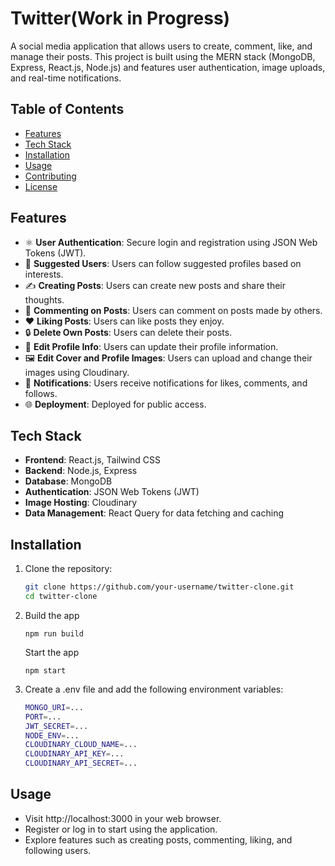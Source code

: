 # Twitter(Work in Progress)

A social media application that allows users to create, comment, like, and manage their posts. This project is built using the MERN stack (MongoDB, Express, React.js, Node.js) and features user authentication, image uploads, and real-time notifications.

## Table of Contents
- [Features](#features)
- [Tech Stack](#tech-stack)
- [Installation](#installation)
- [Usage](#usage)
- [Contributing](#contributing)
- [License](#license)

## Features
- ⚛️ **User Authentication**: Secure login and registration using JSON Web Tokens (JWT).
- 👥 **Suggested Users**: Users can follow suggested profiles based on interests.
- ✍️ **Creating Posts**: Users can create new posts and share their thoughts.
- 💬 **Commenting on Posts**: Users can comment on posts made by others.
- ❤️ **Liking Posts**: Users can like posts they enjoy.
- 🔒 **Delete Own Posts**: Users can delete their posts.
- 📝 **Edit Profile Info**: Users can update their profile information.
- 🖼️ **Edit Cover and Profile Images**: Users can upload and change their images using Cloudinary.
- 🔔 **Notifications**: Users receive notifications for likes, comments, and follows.
- 🌐 **Deployment**: Deployed for public access.

## Tech Stack
- **Frontend**: React.js, Tailwind CSS
- **Backend**: Node.js, Express
- **Database**: MongoDB
- **Authentication**: JSON Web Tokens (JWT)
- **Image Hosting**: Cloudinary
- **Data Management**: React Query for data fetching and caching

## Installation

1. Clone the repository:
   ```bash
   git clone https://github.com/your-username/twitter-clone.git
   cd twitter-clone
2. Build the app

   ```shell
   npm run build
   ```

    Start the app

   ```shell
   npm start
   ```   
3. Create a .env file and add the following environment variables:
   ```bash
   MONGO_URI=...
   PORT=...
   JWT_SECRET=...
   NODE_ENV=...
   CLOUDINARY_CLOUD_NAME=...
   CLOUDINARY_API_KEY=...
   CLOUDINARY_API_SECRET=...


## Usage
- Visit http://localhost:3000 in your web browser.
- Register or log in to start using the application.
- Explore features such as creating posts, commenting, liking, and following users.
